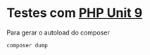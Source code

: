 # Testes com [PHP Unit 9](https://phpunit.de)

Para gerar o autoload do composer
```
composer dump
```
